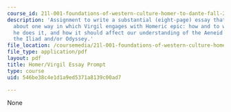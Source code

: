 ```yaml
---
course_id: 21l-001-foundations-of-western-culture-homer-to-dante-fall-2008
description: 'Assignment to write a substantial (eight-page) essay that makes an argument
  about one way in which Virgil engages with Homeric epic: how and to what effect
  he does it, and how it should affect our understanding of the Aeneid and, retrospectively,
  the Iliad and/or Odyssey.'
file_location: /coursemedia/21l-001-foundations-of-western-culture-homer-to-dante-fall-2008/546be38c4e1d1a9ed5371a8139c00ad7_virg_home_prompt.pdf
file_type: application/pdf
layout: pdf
title: Homer/Virgil Essay Prompt
type: course
uid: 546be38c4e1d1a9ed5371a8139c00ad7

---
```

None
